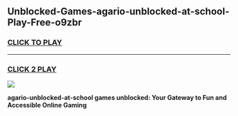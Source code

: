 
## Unblocked-Games-agario-unblocked-at-school-Play-Free-o9zbr
<h3>
<a href="https://premium76.site?title=agario-unblocked-at-school&ref=20M">CLICK TO PLAY</a></h3>
<hr>

<h3>
<a href="https://premium76.site?title=agario-unblocked-at-school&ref=20M">CLICK 2 PLAY</a>
  
</h3>

<a href="https://premium76.site?title=agario-unblocked-at-school&ref=19M"><img src="https://clearcache.store/games.png"></a>


**agario-unblocked-at-school games unblocked: Your Gateway to Fun and Accessible Online Gaming**
